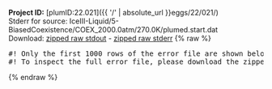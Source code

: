 **Project ID:** [plumID:22.021]({{ '/' | absolute_url }}eggs/22/021/)  
Stderr for source:  IceIII-Liquid/5-BiasedCoexistence/COEX_2000.0atm/270.0K/plumed.start.dat   
Download: [zipped raw stdout](plumed.start.dat.plumed_master.stdout.txt.zip) - [zipped raw stderr](plumed.start.dat.plumed_master.stderr.txt.zip) 
{% raw %}
<pre>
#! Only the first 1000 rows of the error file are shown below
#! To inspect the full error file, please download the zipped raw stderr file above
</pre>
{% endraw %}
